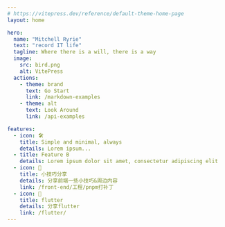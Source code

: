 ```yaml
---
# https://vitepress.dev/reference/default-theme-home-page
layout: home

hero:
  name: "Mitchell Ryrie"
  text: "record IT life"
  tagline: Where there is a will, there is a way
  image:
    src: bird.png
    alt: VitePress
  actions:
    - theme: brand
      text: Go Start
      link: /markdown-examples
    - theme: alt
      text: Look Around
      link: /api-examples

features:
  - icon: 🛠️
    title: Simple and minimal, always
    details: Lorem ipsum...
  - title: Feature B
    details: Lorem ipsum dolor sit amet, consectetur adipiscing elit
  - icon: 🙈
    title: 小技巧分享
    details: 分享前端一些小技巧&周边内容
    link: /front-end/工程/pnpm打补丁
  - icon: 🙈
    title: flutter
    details: 分享flutter
    link: /flutter/
---
```


